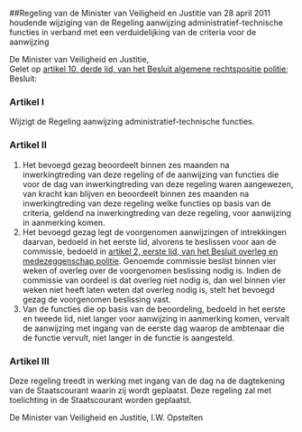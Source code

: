 <meta http-equiv='Content-Type' content='text/html; charset=utf-8' />

##Regeling van de Minister van Veiligheid en Justitie van 28 april 2011 houdende wijziging van de Regeling aanwijzing administratief-technische functies in verband met een verduidelijking van de criteria voor de aanwijzing

De Minister van Veiligheid en Justitie,  
Gelet op [artikel 10, derde lid, van het Besluit algemene rechtspositie politie](../../../../../../../../AMvB/besluit/algemene/rechtspositie/politie/BWBR0006516/README.md); 
Besluit:    

### Artikel  I  

Wijzigt de Regeling aanwijzing administratief-technische functies. 

### Artikel  II  

1.  Het bevoegd gezag beoordeelt binnen zes maanden na inwerkingtreding van deze regeling of de aanwijzing van functies die voor de dag van inwerkingtreding van deze regeling waren aangewezen, van kracht kan blijven en beoordeelt binnen zes maanden na inwerkingtreding van deze regeling welke functies op basis van de criteria, geldend na inwerkingtreding van deze regeling, voor aanwijzing in aanmerking komen.   
2.  Het bevoegd gezag legt de voorgenomen aanwijzingen of intrekkingen daarvan, bedoeld in het eerste lid, alvorens te beslissen voor aan de commissie, bedoeld in [artikel 2, eerste lid, van het Besluit overleg en medezeggenschap politie](../../../../../../../../AMvB/besluit/overleg/en/medezeggenschap/politie/1994/BWBR0006518/README.md). Genoemde commissie beslist binnen vier weken of overleg over de voorgenomen beslissing nodig is. Indien de commissie van oordeel is dat overleg niet nodig is, dan wel binnen vier weken niet heeft laten weten dat overleg nodig is, stelt het bevoegd gezag de voorgenomen beslissing vast.   
3.  Van de functies die op basis van de beoordeling, bedoeld in het eerste en tweede lid, niet langer voor aanwijzing in aanmerking komen, vervalt de aanwijzing met ingang van de eerste dag waarop de ambtenaar die de functie vervult, niet langer in de functie is aangesteld.  

### Artikel  III  

Deze regeling treedt in werking met ingang van de dag na de dagtekening van de Staatscourant waarin zij wordt geplaatst. 
Deze regeling zal met toelichting in de Staatscourant worden geplaatst.  

De 
Minister van Veiligheid en Justitie,
I.W. Opstelten     
